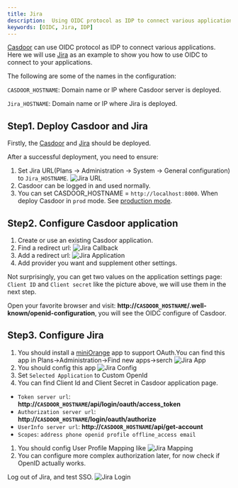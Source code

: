 ```yaml
---
title: Jira
description:  Using OIDC protocol as IDP to connect various applications, like Jira
keywords: [OIDC, Jira, IDP]
---
```


[Casdoor](/docs/basic/server-installation) can use OIDC protocol as IDP to connect various applications. Here we will use [Jira](https://www.atlassian.com/software/jira/guides/getting-started/overview) as an example to show you how to use OIDC to connect to your applications.

The following are some of the names in the configuration:

`CASDOOR_HOSTNAME`: Domain name or IP where Casdoor server is deployed.

`Jira_HOSTNAME`: Domain name or IP where Jira is deployed.

## Step1. Deploy Casdoor and Jira

Firstly, the [Casdoor](/docs/basic/server-installation) and [Jira](https://www.atlassian.com/software/jira/guides/getting-started/overview) should be deployed.

After a successful deployment, you need to ensure:

1. Set Jira URL(Plans -> Administration -> System -> General configuration) to `Jira_HOSTNAME`.
![Jira URL](/img/integration/java/jira/Jira_HOSTNAME.png)
2. Casdoor can be logged in and used normally.
3. You can set CASDOOR_HOSTNAME = `http://localhost:8000`. When deploy Casdoor in `prod` mode. See [production mode](https://casdoor.org/docs/basic/server-installation#production-mode).

## Step2. Configure Casdoor application

1. Create or use an existing Casdoor application.
2. Find a redirect url: ![Jira Callback](/img/integration/java/jira/Jira_CallbackURL.png)
3. Add a redirect url: ![Jira Application](/img/integration/java/jira/Jira_application.png)
4. Add provider you want and supplement other settings.

Not surprisingly, you can get two values ​​on the application settings page: `Client ID` and `Client secret` like the picture above, we will use them in the next step.

Open your favorite browser and visit: **http://`CASDOOR_HOSTNAME`/.well-known/openid-configuration**, you will see the OIDC configure of Casdoor.

## Step3. Configure Jira

1. You should install a [miniOrange](https://www.miniorange.com) app to support OAuth.You can find this app in Plans->Administration->Find new apps->serch ![Jira App](/img/integration/java/jira/Jira_install.png)
2. You should config this app ![Jira Config](/img/integration/java/jira/Jira_Config.png)
3. Set `Selected Application` to Custom OpenId
4. You can find Client Id and Client Secret in Casdoor application page.

- `Token server url`: **http://`CASDOOR_HOSTNAME`/api/login/oauth/access_token**
- `Authorization server url`: **http://`CASDOOR_HOSTNAME`/login/oauth/authorize**
- `UserInfo server url`: **http://`CASDOOR_HOSTNAME`/api/get-account**
- `Scopes`: `address phone openid profile offline_access email`

1. You should config User Profile Mapping like ![Jira Mapping](/img/integration/java/jira/Jira_mapping.png)
2. You can configure more complex authorization later, for now check if OpenID actually works.

Log out of Jira, and test SSO.
![Jira Login](/img/integration/java/jira/Jira_login.gif)
